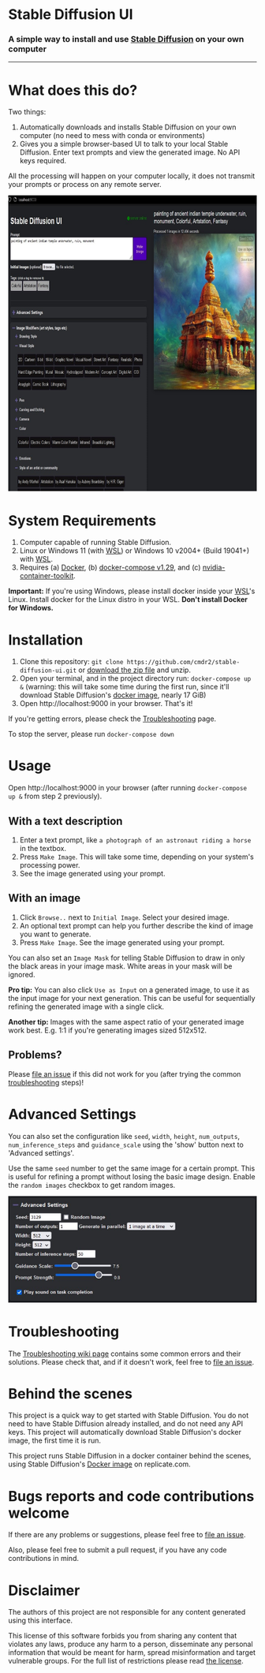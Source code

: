 # Stable Diffusion UI
### A simple way to install and use [Stable Diffusion](https://replicate.com/stability-ai/stable-diffusion) on your own computer

---

# What does this do?
Two things:
1. Automatically downloads and installs Stable Diffusion on your own computer (no need to mess with conda or environments)
2. Gives you a simple browser-based UI to talk to your local Stable Diffusion. Enter text prompts and view the generated image. No API keys required.

All the processing will happen on your computer locally, it does not transmit your prompts or process on any remote server.

<img src="https://github.com/cmdr2/stable-diffusion-ui/raw/main/media/shot-v8.jpg" height="600" />


# System Requirements
1. Computer capable of running Stable Diffusion.
2. Linux or Windows 11 (with [WSL](https://docs.microsoft.com/en-us/windows/wsl/install)) or Windows 10 v2004+ (Build 19041+) with [WSL](https://docs.microsoft.com/en-us/windows/wsl/install).
3. Requires (a) [Docker](https://docs.docker.com/engine/install/), (b) [docker-compose v1.29](https://docs.docker.com/compose/install/), and (c) [nvidia-container-toolkit](https://stackoverflow.com/a/58432877).

**Important:** If you're using Windows, please install docker inside your [WSL](https://docs.microsoft.com/en-us/windows/wsl/install)'s Linux. Install docker for the Linux distro in your WSL. **Don't install Docker for Windows.**

# Installation
1. Clone this repository: `git clone https://github.com/cmdr2/stable-diffusion-ui.git` or [download the zip file](https://github.com/cmdr2/stable-diffusion-ui/archive/refs/heads/main.zip) and unzip.
2. Open your terminal, and in the project directory run: `docker-compose up &` (warning: this will take some time during the first run, since it'll download Stable Diffusion's [docker image](https://replicate.com/stability-ai/stable-diffusion), nearly 17 GiB)
3. Open http://localhost:9000 in your browser. That's it!

If you're getting errors, please check the [Troubleshooting](https://github.com/cmdr2/stable-diffusion-ui/wiki/Troubleshooting) page.

To stop the server, please run `docker-compose down`

# Usage
Open http://localhost:9000 in your browser (after running `docker-compose up &` from step 2 previously).

## With a text description
1. Enter a text prompt, like `a photograph of an astronaut riding a horse` in the textbox.
2. Press `Make Image`. This will take some time, depending on your system's processing power.
3. See the image generated using your prompt.

## With an image
1. Click `Browse..` next to `Initial Image`. Select your desired image.
2. An optional text prompt can help you further describe the kind of image you want to generate.
3. Press `Make Image`. See the image generated using your prompt.

You can also set an `Image Mask` for telling Stable Diffusion to draw in only the black areas in your image mask. White areas in your mask will be ignored.

**Pro tip:** You can also click `Use as Input` on a generated image, to use it as the input image for your next generation. This can be useful for sequentially refining the generated image with a single click.

**Another tip:** Images with the same aspect ratio of your generated image work best. E.g. 1:1 if you're generating images sized 512x512.

## Problems?
Please [file an issue](https://github.com/cmdr2/stable-diffusion-ui/issues) if this did not work for you (after trying the common [troubleshooting](#troubleshooting) steps)!

# Advanced Settings
You can also set the configuration like `seed`, `width`, `height`, `num_outputs`, `num_inference_steps` and `guidance_scale` using the 'show' button next to 'Advanced settings'.

Use the same `seed` number to get the same image for a certain prompt. This is useful for refining a prompt without losing the basic image design. Enable the `random images` checkbox to get random images.

![Screenshot of advanced settings](media/config-v4.jpg?raw=true)

# Troubleshooting
The [Troubleshooting wiki page](https://github.com/cmdr2/stable-diffusion-ui/wiki/Troubleshooting) contains some common errors and their solutions. Please check that, and if it doesn't work, feel free to [file an issue](https://github.com/cmdr2/stable-diffusion-ui/issues).

# Behind the scenes
This project is a quick way to get started with Stable Diffusion. You do not need to have Stable Diffusion already installed, and do not need any API keys. This project will automatically download Stable Diffusion's docker image, the first time it is run.

This project runs Stable Diffusion in a docker container behind the scenes, using Stable Diffusion's [Docker image](https://replicate.com/stability-ai/stable-diffusion) on replicate.com.

# Bugs reports and code contributions welcome
If there are any problems or suggestions, please feel free to [file an issue](https://github.com/cmdr2/stable-diffusion-ui/issues).

Also, please feel free to submit a pull request, if you have any code contributions in mind.

# Disclaimer
The authors of this project are not responsible for any content generated using this interface.

This license of this software forbids you from sharing any content that violates any laws, produce any harm to a person, disseminate any personal information that would be meant for harm, spread misinformation and target vulnerable groups. For the full list of restrictions please read [the license](LICENSE).

